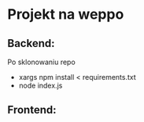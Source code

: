 # Projekt na weppo

## Backend:
Po sklonowaniu repo 
- xargs npm install < requirements.txt
- node index.js


## Frontend:
